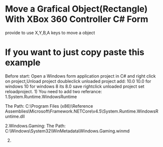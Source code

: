 # Move a Grafical Object(Rectangle) With XBox 360 Controller C# Form
 provide to use X,Y,B,A keys to move a object

<h1>If you want to just copy paste this example</h1>

 Before start:
Open a Windows form application project in C# and right click on project,Unload project
doubleclick unloaded project
add:
    <TargetPlatformVersion>10.0</TargetPlatformVersion>
    10.0 for windows 10 
    for windows 8 its 8.0
    save
    rightclick unloaded project
    set reloadproject.
1)
 You need to add two referance:
 1.System.Runtime.WindowsRuntime

The Path:
C:\Program Files (x86)\Reference Assemblies\Microsoft\Framework\.NETCore\v4.5\System.Runtime.WindowsRuntime.dll


 2.Windows.Gaming:
 The Path:
 C:\Windows\System32\WinMetadata\Windows.Gaming.winmd

2)

 